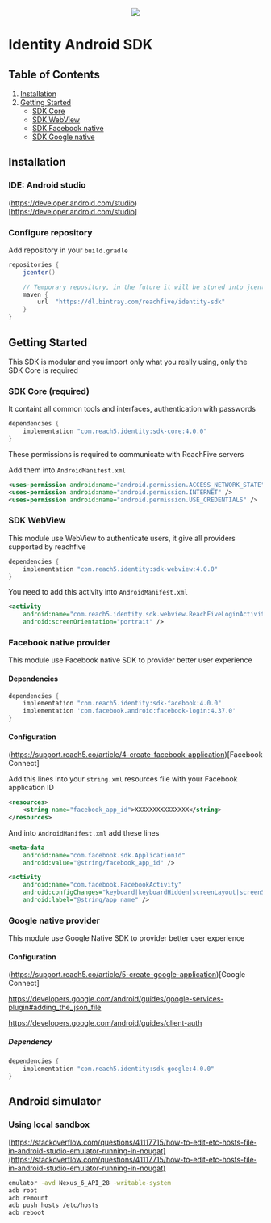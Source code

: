 <p align="center">
 <img src="https://www.reachfive.com/hs-fs/hubfs/Reachfive_April2019/Images/site-logo.png?width=700&height=192&name=site-logo.png"/>
</p>

# Identity Android SDK

## Table of Contents
1. [Installation](#installation)
2. [Getting Started](#getting-started)
    * [SDK Core](#sdk-core-required)
    * [SDK WebView](#sdk-webview)
    * [SDK Facebook native](#facebook-native-provider)
    * [SDK Google native](#google-native-provider)

## Installation

### IDE: Android studio
(https://developer.android.com/studio)[https://developer.android.com/studio]

### Configure repository

Add repository in your `build.gradle`

```groovy
repositories {
    jcenter()

    // Temporary repository, in the future it will be stored into jcenter
    maven {
        url  "https://dl.bintray.com/reachfive/identity-sdk"
    }
}
```

## Getting Started

This SDK is modular and you import only what you really using, only the SDK Core is required

### SDK Core (required)
It containt all common tools and interfaces, authentication with passwords

```groovy
dependencies {
    implementation "com.reach5.identity:sdk-core:4.0.0"
}
```

These permissions is required to communicate with ReachFive servers

Add them into `AndroidManifest.xml`

```xml
<uses-permission android:name="android.permission.ACCESS_NETWORK_STATE"/>
<uses-permission android:name="android.permission.INTERNET" />
<uses-permission android:name="android.permission.USE_CREDENTIALS" />
```

### SDK WebView
This module use WebView to authenticate users, it give all providers supported by reachfive 

```groovy
dependencies {
    implementation "com.reach5.identity:sdk-webview:4.0.0"
}
```

You need to add this activity into `AndroidManifest.xml`

```xml
<activity
    android:name="com.reach5.identity.sdk.webview.ReachFiveLoginActivity"
    android:screenOrientation="portrait" />
```

### Facebook native provider

This module use Facebook native SDK to provider better user experience

#### Dependencies

```groovy
dependencies {
    implementation "com.reach5.identity:sdk-facebook:4.0.0"
    implementation 'com.facebook.android:facebook-login:4.37.0'
}
```

#### Configuration

(https://support.reach5.co/article/4-create-facebook-application)[Facebook Connect]

Add this lines into your `string.xml` resources file with your Facebook application ID
```xml
<resources>
    <string name="facebook_app_id">XXXXXXXXXXXXXXX</string>
</resources>
```

And into `AndroidManifest.xml` add these lines

```xml
<meta-data
    android:name="com.facebook.sdk.ApplicationId"
    android:value="@string/facebook_app_id" />

<activity
    android:name="com.facebook.FacebookActivity"
    android:configChanges="keyboard|keyboardHidden|screenLayout|screenSize|orientation"
    android:label="@string/app_name" />
```

### Google native provider
This module use Google Native SDK to provider better user experience
#### Configuration
(https://support.reach5.co/article/5-create-google-application)[Google Connect]

https://developers.google.com/android/guides/google-services-plugin#adding_the_json_file

https://developers.google.com/android/guides/client-auth

##### Dependency
```groovy
dependencies {
    implementation "com.reach5.identity:sdk-google:4.0.0"
}
```

## Android simulator

### Using local sandbox

[https://stackoverflow.com/questions/41117715/how-to-edit-etc-hosts-file-in-android-studio-emulator-running-in-nougat](https://stackoverflow.com/questions/41117715/how-to-edit-etc-hosts-file-in-android-studio-emulator-running-in-nougat)

```sh
emulator -avd Nexus_6_API_28 -writable-system
adb root
adb remount
adb push hosts /etc/hosts
adb reboot
```
